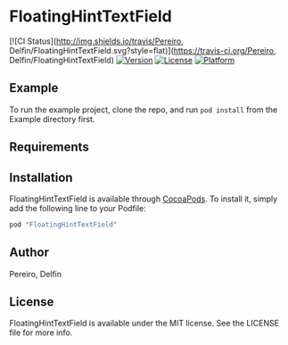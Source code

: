 # FloatingHintTextField

[![CI Status](http://img.shields.io/travis/Pereiro, Delfin/FloatingHintTextField.svg?style=flat)](https://travis-ci.org/Pereiro, Delfin/FloatingHintTextField)
[![Version](https://img.shields.io/cocoapods/v/FloatingHintTextField.svg?style=flat)](http://cocoapods.org/pods/FloatingHintTextField)
[![License](https://img.shields.io/cocoapods/l/FloatingHintTextField.svg?style=flat)](http://cocoapods.org/pods/FloatingHintTextField)
[![Platform](https://img.shields.io/cocoapods/p/FloatingHintTextField.svg?style=flat)](http://cocoapods.org/pods/FloatingHintTextField)

## Example

To run the example project, clone the repo, and run `pod install` from the Example directory first.

## Requirements

## Installation

FloatingHintTextField is available through [CocoaPods](http://cocoapods.org). To install
it, simply add the following line to your Podfile:

```ruby
pod "FloatingHintTextField"
```

## Author

Pereiro, Delfin

## License

FloatingHintTextField is available under the MIT license. See the LICENSE file for more info.
